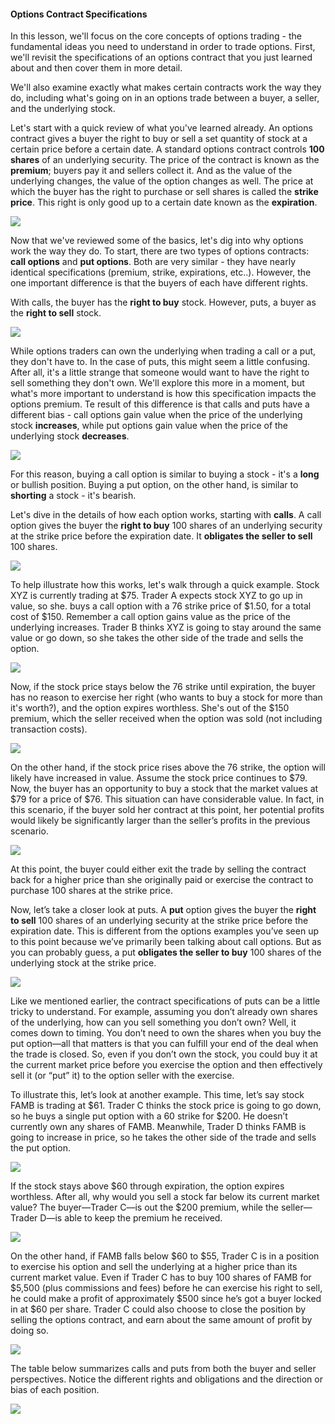 #### Options Contract Specifications

In this lesson, we'll focus on the core concepts of options trading - the fundamental ideas you need to understand in order to trade options. First, we'll revisit the specifications of an options contract that you just learned about and then cover them in more detail.

We'll also examine exactly what makes certain contracts work the way they do, including what's going on in an options trade between a buyer, a seller, and the underlying stock. 

Let's start with a quick review of what you've learned already. An options contract gives a buyer the right to buy or sell a set quantity of stock at a certain price before a certain date. A standard options contract controls <b>100 shares</b>  of an underlying security. The price of the contract is known as the <b>premium</b>; buyers pay it and sellers collect it. And as the value of the underlying changes, the value of the option changes as well. The price at which the buyer has the right to purchase or sell shares is called the <b> strike price</b>. This right is only good up to a certain date known as the <b>expiration</b>. 

![](https://education.ameritrade.com/content/cms/images/BDTO_Lesson_2.10.01.jpg)

Now that we've reviewed some of the basics, let's dig into why options work the way they do. To start, there are two types of options contracts: <b>call options</b> and <b>put options</b>. Both are very similar - they have nearly identical specifications (premium, strike, expirations, etc..). However, the one important difference is that the buyers of each have different rights. 

With calls, the buyer has the <b>right to buy</b> stock. However, puts, a buyer as the <b>right to sell</b> stock.

![](https://education.ameritrade.com/content/cms/images/BDTO_Lesson_2.10.02.jpg)

While options traders can own the underlying when trading a call or a put, they don't have to. In the case of puts, this might seem a little confusing. After all, it's a little strange that someone would want to have the right to sell something they don't own. We'll explore this more in a moment, but what's more important to understand is how this specification impacts the options premium. Te result of this difference is that calls and puts have a different bias - call options gain value when the price of the underlying stock <b>increases</b>, while put options gain value when the price of the underlying stock <b>decreases</b>.

![](https://education.ameritrade.com/content/cms/images/BDTO_Lesson_2.10.03.jpg)

For this reason, buying a call option is similar to buying a stock - it's a <b>long</b> or bullish position. Buying a put option, on the other hand, is similar to <b>shorting</b> a stock - it's bearish. 

Let's dive in the details of how each option works, starting with <b>calls</b>. A call option gives the buyer the <b>right to buy</b> 100 shares of an underlying security at the strike price before the expiration date. It <b>obligates the seller to sell</b> 100 shares.

![](https://education.ameritrade.com/content/cms/images/BDTO_Lesson_2.10.04.jpg)

To help illustrate how this works, let's walk through a quick example. Stock XYZ is currently trading at $75. Trader A expects stock XYZ to go up in value, so she. buys a call option with a 76 strike price of $1.50, for a total cost of $150. Remember a call option gains value as the price of the underlying increases. Trader B thinks XYZ is going to stay around the same value or go down, so she takes the other side of the trade and sells the option. 

![](https://education.ameritrade.com/content/cms/images/BDTO_Lesson_2.10.05.jpg)

Now, if the stock price stays below the 76 strike until expiration, the buyer has no reason to exercise her right (who wants to buy a stock for more than it's worth?), and the option expires worthless. She's out of the $150 premium, which the seller received when the option was sold (not including transaction costs).

![](https://education.ameritrade.com/content/cms/images/BDTO_Lesson_2.10.06.jpg)

On the other hand, if the stock price rises above the 76 strike, the option will likely have increased in value. Assume the stock price continues to $79. Now, the buyer has an opportunity to buy a stock that the market values at $79 for a price of $76. This situation can have considerable value. In fact, in this scenario, if the buyer sold her contract at this point, her potential profits would likely be significantly larger than the seller’s profits in the previous scenario.

![](https://education.ameritrade.com/content/cms/images/BDTO_Lesson_2.10.07.jpg)

At this point, the buyer could either exit the trade by selling the contract back for a higher price than she originally paid or exercise the contract to purchase 100 shares at the strike price.

Now, let’s take a closer look at puts. A  **put** option gives the buyer the  **right to sell**  100 shares of an underlying security at the strike price before the expiration date. This is different from the options examples you’ve seen up to this point because we’ve primarily been talking about call options. But as you can probably guess, a put  **obligates the seller to buy** 100 shares of the underlying stock at the strike price.

![](https://education.ameritrade.com/content/cms/images/BDTO_Lesson_2.10.08.jpg)

Like we mentioned earlier, the contract specifications of puts can be a little tricky to understand. For example, assuming you don’t already own shares of the underlying, how can you sell something you don’t own? Well, it comes down to timing. You don’t need to own the shares when you buy the put option—all that matters is that you can fulfill your end of the deal when the trade is closed. So, even if you don’t own the stock, you could buy it at the current market price before you exercise the option and then effectively sell it (or “put” it) to the option seller with the exercise.

To illustrate this, let’s look at another example. This time, let’s say stock FAMB is trading at $61. Trader C thinks the stock price is going to go down, so he buys a single put option with a 60 strike for $200. He doesn’t currently own any shares of FAMB. Meanwhile, Trader D thinks FAMB is going to increase in price, so he takes the other side of the trade and sells the put option.

![](https://education.ameritrade.com/content/cms/images/BDTO_Lesson_2.10.09.jpg)

If the stock stays above $60 through expiration, the option expires worthless. After all, why would you sell a stock far below its current market value? The buyer—Trader C—is out the $200 premium, while the seller—Trader D—is able to keep the premium he received.

![](https://education.ameritrade.com/content/cms/images/BDTO_Lesson_2.10.10.jpg)

On the other hand, if FAMB falls below $60 to $55, Trader C is in a position to exercise his option and sell the underlying at a higher price than its current market value. Even if Trader C has to buy 100 shares of FAMB for $5,500 (plus commissions and fees) before he can exercise his right to sell, he could make a profit of approximately $500 since he’s got a buyer locked in at $60 per share. Trader C could also choose to close the position by selling the options contract, and earn about the same amount of profit by doing so.

![](https://education.ameritrade.com/content/cms/images/BDTO_Lesson_2.10.11.jpg)

The table below summarizes calls and puts from both the buyer and seller perspectives. Notice the different rights and obligations and the direction or bias of each position.

![](https://education.ameritrade.com/content/cms/images/BDTO_Lesson_2.10.12.jpg)
<!--stackedit_data:
eyJoaXN0b3J5IjpbNDM1MDIyNTQ4XX0=
-->